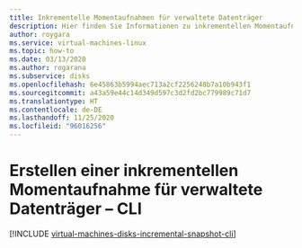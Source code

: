 ```yaml
---
title: Inkrementelle Momentaufnahmen für verwaltete Datenträger
description: Hier finden Sie Informationen zu inkrementellen Momentaufnahmen für verwaltete Datenträger, einschließlich dazu, wie Sie diese mit der Befehlszeilenschnittstelle (Command Line Interface, CLI) und Azure Resource Manager erstellen.
author: roygara
ms.service: virtual-machines-linux
ms.topic: how-to
ms.date: 03/13/2020
ms.author: rogarana
ms.subservice: disks
ms.openlocfilehash: 6e45863b5994aec713a2cf2256248b7a10b943f1
ms.sourcegitcommit: a43a59e44c14d349d597c3d2fd2bc779989c71d7
ms.translationtype: HT
ms.contentlocale: de-DE
ms.lasthandoff: 11/25/2020
ms.locfileid: "96016256"
---
```

# <a name="create-an-incremental-snapshot-for-managed-disks---cli"></a>Erstellen einer inkrementellen Momentaufnahme für verwaltete Datenträger – CLI
[!INCLUDE [virtual-machines-disks-incremental-snapshot-cli](../../../includes/virtual-machines-disks-incremental-snapshot-cli.md)]
